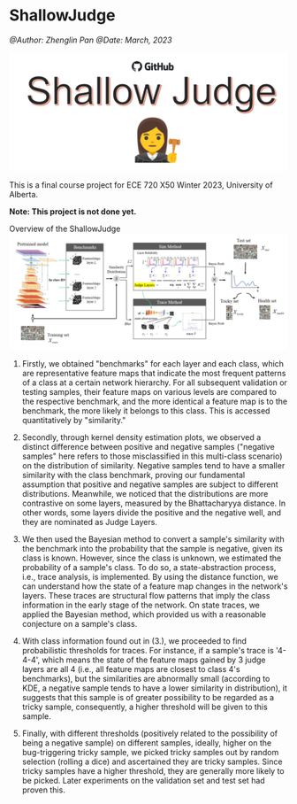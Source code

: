 # ShallowJudge
*@Author: Zhenglin Pan*
*@Date: March, 2023*

![ShallowJudge](https://github.com/ZhenglinPan/ShallowJudge/blob/main/others/Cover_ShallowJudge.jpg)

This is a final course project for ECE 720 X50 Winter 2023, University of Alberta.

**Note: This project is not done yet.**

Overview of the ShallowJudge
![ShallowJudge](https://github.com/ZhenglinPan/ShallowJudge/blob/main/others/Structure.png)

1. Firstly, we obtained "benchmarks" for each layer and each class, which are representative feature maps that indicate the most frequent patterns of a class at a certain network hierarchy. For all subsequent validation or testing samples, their feature maps on various levels are compared to the respective benchmark, and the more identical a feature map is to the benchmark, the more likely it belongs to this class. This is accessed quantitatively by "similarity."

2. Secondly, through kernel density estimation plots, we observed a distinct difference between positive and negative samples ("negative samples" here refers to those misclassified in this multi-class scenario) on the distribution of similarity. Negative samples tend to have a smaller similarity with the class benchmark, proving our fundamental assumption that positive and negative samples are subject to different distributions. Meanwhile, we noticed that the distributions are more contrastive on some layers, measured by the Bhattacharyya distance. In other words, some layers divide the positive and the negative well, and they are nominated as Judge Layers.

3. We then used the Bayesian method to convert a sample's similarity with the benchmark into the probability that the sample is negative, given its class is known. However, since the class is unknown, we estimated the probability of a sample's class. To do so, a state-abstraction process, i.e., trace analysis, is implemented. By using the distance function, we can understand how the state of a feature map changes in the network's layers. These traces are structural flow patterns that imply the class information in the early stage of the network. On state traces, we applied the Bayesian method, which provided us with a reasonable conjecture on a sample's class.

4. With class information found out in (3.), we proceeded to find probabilistic thresholds for traces. For instance, if a sample's trace is '4-4-4', which means the state of the feature maps gained by 3 judge layers are all 4 (i.e., all feature maps are closest to class 4's benchmarks), but the similarities are abnormally small (according to KDE, a negative sample tends to have a lower similarity in distribution), it suggests that this sample is of greater possibility to be regarded as a tricky sample, consequently, a higher threshold will be given to this sample.

5. Finally, with different thresholds (positively related to the possibility of being a negative sample) on different samples, ideally, higher on the bug-triggering tricky sample, we picked tricky samples out by random selection (rolling a dice) and ascertained they are tricky samples. Since tricky samples have a higher threshold, they are generally more likely to be picked. Later experiments on the validation set and test set had proven this.
